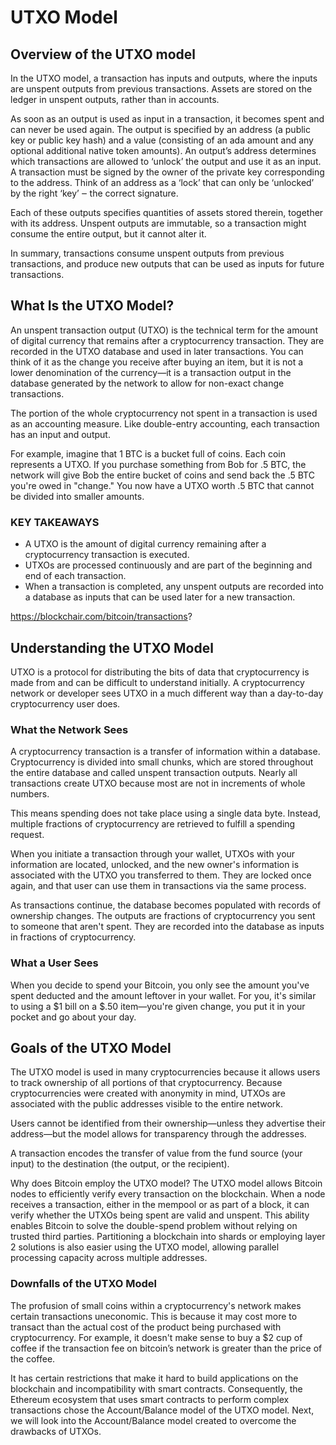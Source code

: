 
# UTXO Model

## Overview of the UTXO model

In the UTXO model, a transaction has inputs and outputs, where the inputs are unspent outputs from previous transactions. Assets are stored on the ledger in unspent outputs, rather than in accounts.

As soon as an output is used as input in a transaction, it becomes spent and can never be used again. The output is specified by an address (a public key or public key hash) and a value (consisting of an ada amount and any optional additional native token amounts). An output’s address determines which transactions are allowed to ‘unlock’ the output and use it as an input. A transaction must be signed by the owner of the private key corresponding to the address. Think of an address as a ‘lock’ that can only be ‘unlocked’ by the right ‘key’ ‒ the correct signature.

Each of these outputs specifies quantities of assets stored therein, together with its address. Unspent outputs are immutable, so a transaction might consume the entire output, but it cannot alter it.

In summary, transactions consume unspent outputs from previous transactions, and produce new outputs that can be used as inputs for future transactions.

## What Is the UTXO Model?

An unspent transaction output (UTXO) is the technical term for the amount of digital currency that remains after a cryptocurrency transaction. They are recorded in the UTXO database and used in later transactions. You can think of it as the change you receive after buying an item, but it is not a lower denomination of the currency—it is a transaction output in the database generated by the network to allow for non-exact change transactions.

The portion of the whole cryptocurrency not spent in a transaction is used as an accounting measure. Like double-entry accounting, each transaction has an input and output.

For example, imagine that 1 BTC is a bucket full of coins. Each coin represents a UTXO. If you purchase something from Bob for .5 BTC, the network will give Bob the entire bucket of coins and send back the .5 BTC you're owed in "change." You now have a UTXO worth .5 BTC that cannot be divided into smaller amounts.

### KEY TAKEAWAYS

- A UTXO is the amount of digital currency remaining after a cryptocurrency transaction is executed.
- UTXOs are processed continuously and are part of the beginning and end of each transaction.
- When a transaction is completed, any unspent outputs are recorded into a database as inputs that can be used later for a new transaction.

<https://blockchair.com/bitcoin/transactions>?

## Understanding the UTXO Model

UTXO is a protocol for distributing the bits of data that cryptocurrency is made from and can be difficult to understand initially. A cryptocurrency network or developer sees UTXO in a much different way than a day-to-day cryptocurrency user does.

### What the Network Sees

A cryptocurrency transaction is a transfer of information within a database. Cryptocurrency is divided into small chunks, which are stored throughout the entire database and called unspent transaction outputs. Nearly all transactions create UTXO because most are not in increments of whole numbers.

This means spending does not take place using a single data byte. Instead, multiple fractions of cryptocurrency are retrieved to fulfill a spending request.

When you initiate a transaction through your wallet, UTXOs with your information are located, unlocked, and the new owner's information is associated with the UTXO you transferred to them. They are locked once again, and that user can use them in transactions via the same process.

As transactions continue, the database becomes populated with records of ownership changes. The outputs are fractions of cryptocurrency you sent to someone that aren't spent. They are recorded into the database as inputs in fractions of cryptocurrency.

### What a User Sees

When you decide to spend your Bitcoin, you only see the amount you've spent deducted and the amount leftover in your wallet. For you, it's similar to using a $1 bill on a $.50 item—you're given change, you put it in your pocket and go about your day.

## Goals of the UTXO Model

The UTXO model is used in many cryptocurrencies because it allows users to track ownership of all portions of that cryptocurrency. Because cryptocurrencies were created with anonymity in mind, UTXOs are associated with the public addresses visible to the entire network.

Users cannot be identified from their ownership—unless they advertise their address—but the model allows for transparency through the addresses.

A transaction encodes the transfer of value from the fund source (your input) to the destination (the output, or the recipient).

Why does Bitcoin employ the UTXO model? The UTXO model allows Bitcoin nodes to efficiently verify every transaction on the blockchain. When a node receives a transaction, either in the mempool or as part of a block, it can verify whether the UTXOs being spent are valid and unspent. This ability enables Bitcoin to solve the double-spend problem without relying on trusted third parties. Partitioning a blockchain into shards or employing layer 2 solutions is also easier using the UTXO model, allowing parallel processing capacity across multiple addresses.

### Downfalls of the UTXO Model

The profusion of small coins within a cryptocurrency's network makes certain transactions uneconomic. This is because it may cost more to transact than the actual cost of the product being purchased with cryptocurrency. For example, it doesn't make sense to buy a $2 cup of coffee if the transaction fee on bitcoin’s network is greater than the price of the coffee.

 It has certain restrictions that make it hard to build applications on the blockchain and incompatibility with smart contracts. Consequently, the Ethereum ecosystem that uses smart contracts to perform complex transactions chose the Account/Balance model of the UTXO model. Next, we will look into the Account/Balance model created to overcome the drawbacks of UTXOs.
